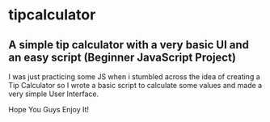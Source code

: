 # tipcalculator
## A simple tip calculator with a very basic UI and an easy script (Beginner JavaScript Project)

I was just practicing some JS when i stumbled across the idea of creating a Tip Calculator so I wrote
a basic script to calculate some values and made a very simple User Interface.

Hope You Guys Enjoy It!
